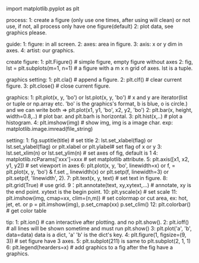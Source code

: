 import matplotlib.pyplot as plt

process:
 1: create a figure (only use one times, after using will clean) or not use, if not, all process only have one figure(default)
 2: plot data, see graphics please.

guide:
 1: figure: in all screen.
 2: axes: area in figure.
 3: axis: x or y dim in axes.
 4: artist: our graphics.

create figure:
 1: plt.Figure() # simple figure, empty figure without axes
 2: fig, lst = plt.subplots(m=1, n=1) # a figure with a m x n grid of axes. lst is a tuple.

graphics setting:
 1: plt.cla() # append a figure.
 2: plt.clf() # clear current figure.
 3: plt.close() # close current figure.

graphics:
 1: plt.plot(x, y, 'bo') or lst.plot(x, y, 'bo') # x and y are iterator(list or tuple or np.array etc. 'bo' is the graphics's format, b is blue, o is circle.) and we can write both => plt.plot(x1, y1, 'bo', x2, y2, 'bo') 
 2: plt.bar(x, height, width=0.8,..) # plot bar. and plt.barh is horizontal.
 3: plt.hist(x,..) # plot a histogram.
 4: plt.imshow(img) # show img, img is a image char. exp: matplotlib.image.imread(file_string) 

setting:
 1: fig.suptitle(title) # set title
 2: lst.set_xlabel(flag) or lst.set_ylabel(flag) or plt.xlabel or plt.ylabel# set flag of x or y
 3: lst.set_xlim(n) or lst.set_ylim(n) # set axes of fig, default is 1
 4: matplotlib.rcParams['xxx']=xxx # set matplotlib attribute.
 5: plt.axis([x1, x2, y1, y2]) # set viewport in axes
 6: plt.plot(x, y, 'bo', linewidth=x) or f, = plt.plot(x, y, 'bo') & f.set _ linewidth(x) or plt.setp(f, linewidth=3) or plt.setp(f, 'linewidth', 2).
 7: plt.text(x, y, text) # set text in figure.
 8: plt.grid(True) # use grid.
 9：plt.annotate(text, xy,xytext,...) # annotate, xy is the end point. xytext is the begin point.
 10: plt.yscale(x) # set scale
 11: plt.imshow(img, cmap=xx, clim=(n,m)) # set colormap or cut area, ex: hot, jet, et. or p = plt.imshow(img), p.set_cmap(xx) p.set_clim()
 12: plt.colorbar() # get color table

tip:
 1: plt.ion() # can interactive after plotting. and no plt.show().
 2: plt.ioff() # all lines will be shown sometime and must run plt.show()
 3: plt.plot('a', 'b', data=data) data is a dict, 'a' 'b' is the dict's key.
 4: plt.figure(1, figsize=(9, 3)) # set figure have 3 axes.
 5: plt.subplot(211) is same to plt.subplot(2, 1, 1)
 6: plt.legend(hearders=x) # add graphics to a fig after the fig have a graphics.


